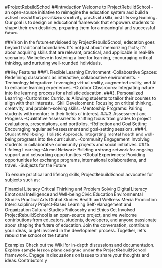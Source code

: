 #ProjectRebuildSchool
##Introduction
Welcome to ProjectRebuildSchool - an open-source initiative to reimagine the education system and build a school model that prioritizes creativity, practical skills, and lifelong learning. Our goal is to design an educational framework that empowers students to shape their own destinies, preparing them for a meaningful and successful future.

##Vision
In the future envisioned by ProjectRebuildSchool, education goes beyond traditional boundaries. It's not just about memorizing facts; it's about acquiring skills that are relevant, practical, and applicable in real-life scenarios. We believe in fostering a love for learning, encouraging critical thinking, and nurturing well-rounded individuals.

##Key Features
###1. Flexible Learning Environment
-Collaborative Spaces: Redefining classrooms as interactive, collaborative environments.
-Technology Integration: Leveraging virtual reality, augmented reality, and AI to enhance learning experiences.
-Outdoor Classrooms: Integrating nature into the learning process for a holistic education.
###2. Personalized Learning
-Customized Curricula: Allowing students to tailor their courses to align with their interests.
-Skill Development: Focusing on critical thinking, creativity, and problem-solving skills.
-Mentorship Programs: Pairing students with mentors in their fields of interest.
###3. Assessment and Progress
-Qualitative Assessments: Shifting focus from grades to project evaluations, presentations, and portfolios.
-Reflection and Goal Setting: Encouraging regular self-assessment and goal-setting sessions.
###4. Student Well-being
-Holistic Approach: Integrating mental health and well-being programs into the curriculum.
-Community Engagement: Involving students in collaborative community projects and social initiatives.
###5. Lifelong Learning
-Alumni Network: Building a strong network for ongoing support and networking opportunities.
-Global Experiences: Providing opportunities for exchange programs, international collaborations, and travel.
-Subjects for the Future


To ensure practical and lifelong skills, ProjectRebuildSchool advocates for subjects such as:

Financial Literacy
Critical Thinking and Problem Solving
Digital Literacy
Emotional Intelligence and Well-being
Civic Education
Environmental Studies
Practical Arts
Global Studies
Health and Wellness
Media Production
Interdisciplinary Project-Based Learning
Self-Management and Organization
Cultural Studies
Philosophy and Ethics
Get Involved
ProjectRebuildSchool is an open-source project, and we welcome contributions from educators, students, developers, and anyone passionate about shaping the future of education. Join the conversation, contribute your ideas, or get involved in the development process. Together, let's rebuild the school of the future!

Examples
Check out the Wiki for in-depth discussions and documentation.
Explore sample lesson plans designed under the ProjectRebuildSchool framework.
Engage in discussions on Issues to share your thoughts and ideas.
Contributors
y
